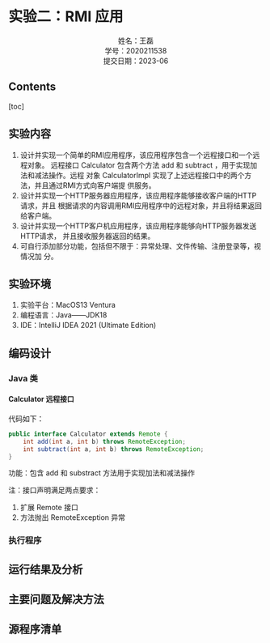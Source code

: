 # 实验二：RMI 应用





<center>
  姓名：王磊
</center>





<center>
  学号：2020211538
</center>





<center>
  提交日期：2023-06
</center>





## Contents

[toc]

## 实验内容

1. 设计并实现⼀个简单的RMI应⽤程序，该应⽤程序包含⼀个远程接⼝和⼀个远程对象。 
远程接⼝ Calculator 包含两个⽅法 add 和 subtract ，⽤于实现加法和减法操作。远程 
对象 CalculatorImpl 实现了上述远程接⼝中的两个⽅法，并且通过RMI⽅式向客户端提 
供服务。
2. 设计并实现⼀个HTTP服务器应⽤程序，该应⽤程序能够接收客户端的HTTP请求，并且 
根据请求的内容调⽤RMI应⽤程序中的远程对象，并且将结果返回给客户端。
3. 设计并实现⼀个HTTP客户机应⽤程序，该应⽤程序能够向HTTP服务器发送HTTP请求， 
并且接收服务器返回的结果。
4. 可⾃⾏添加部分功能，包括但不限于：异常处理、⽂件传输、注册登录等，视情况加 
分。

## 实验环境

1. 实验平台：MacOS13 Ventura
2. 编程语言：Java——JDK18
3. IDE：IntelliJ IDEA 2021 (Ultimate Edition)



## 编码设计

### Java 类

#### Calculator 远程接口

代码如下：

```java
public interface Calculator extends Remote {
    int add(int a, int b) throws RemoteException;
    int subtract(int a, int b) throws RemoteException;
}
```

功能：包含 add 和 substract 方法用于实现加法和减法操作

注：接口声明满足两点要求：

1. 扩展 Remote 接口
2. 方法抛出 RemoteException 异常

#### 





### 执行程序





## 运行结果及分析





## 主要问题及解决方法







## 源程序清单